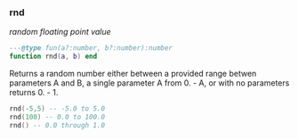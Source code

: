 ### rnd

_random floating point value_

```lua
---@type fun(a?:number, b?:number):number
function rnd(a, b) end
```

Returns a random number either between a provided range betwen parameters A and B, a single parameter A from 0. - A, or with no parameters returns 0. - 1.

```lua
rnd(-5,5) -- -5.0 to 5.0
rnd(100) -- 0.0 to 100.0
rnd() -- 0.0 through 1.0
```
